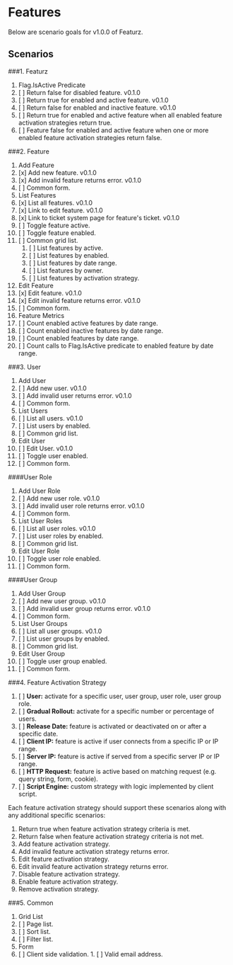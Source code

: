 Features
========

Below are scenario goals for v1.0.0 of Featurz.

Scenarios
---------

###1. Featurz

1. Flag.IsActive Predicate
  1. [ ] Return false for disabled feature. v0.1.0
  1. [ ] Return true for enabled and active feature. v0.1.0
  1. [ ] Return false for enabled and inactive feature. v0.1.0
  1. [ ] Return true for enabled and active feature when all enabled feature activation strategies return true.
  1. [ ] Feature false for enabled and active feature when one or more enabled feature activation strategies return false.

###2. Feature

1. Add Feature
  1. [x] Add new feature. v0.1.0
  1. [x] Add invalid feature returns error. v0.1.0
  1. [ ] Common form.
1. List Features
  1. [x] List all features. v0.1.0
  1. [x] Link to edit feature. v0.1.0
  1. [x] Link to ticket system page for feature's ticket. v0.1.0
  1. [ ] Toggle feature active.
  1. [ ] Toggle feature enabled.
  1. [ ] Common grid list.
      1. [ ] List features by active.
      1. [ ] List features by enabled.  
      1. [ ] List features by date range.
      1. [ ] List features by owner.
      1. [ ] List features by activation strategy.
1. Edit Feature
  1. [x] Edit feature. v0.1.0
  1. [x] Edit invalid feature returns error. v0.1.0
  1. [ ] Common form.
1. Feature Metrics
  1. [ ] Count enabled active features by date range.
  1. [ ] Count enabled inactive features by date range.
  1. [ ] Count enabled features by date range.
  1. [ ] Count calls to Flag.IsActive predicate to enabled feature by date range.

###3. User

1. Add User
  1. [ ] Add new user. v0.1.0
  1. [ ] Add invalid user returns error. v0.1.0
  1. [ ] Common form.
1. List Users
  1. [ ] List all users. v0.1.0
  1. [ ] List users by enabled.
  1. [ ] Common grid list.
1. Edit User
  1. [ ] Edit User. v0.1.0
  1. [ ] Toggle user enabled.
  1. [ ] Common form.

####User Role

1. Add User Role
  1. [ ] Add new user role. v0.1.0
  1. [ ] Add invalid user role returns error. v0.1.0
  1. [ ] Common form.
1. List User Roles
  1. [ ] List all user roles. v0.1.0
  1. [ ] List user roles by enabled. 
  1. [ ] Common grid list.
1. Edit User Role
  1. [ ] Toggle user role enabled.
  1. [ ] Common form.

####User Group

1. Add User Group
  1. [ ] Add new user group. v0.1.0
  1. [ ] Add invalid user group returns error. v0.1.0
  1. [ ] Common form.
1. List User Groups
  1. [ ] List all user groups. v0.1.0
  1. [ ] List user groups by enabled. 
  1. [ ] Common grid list.
1. Edit User Group
  1. [ ] Toggle user group enabled.
  1. [ ] Common form.

###4. Feature Activation Strategy

1. [ ] **User:** activate for a specific user, user group, user role, user group role.
1. [ ] **Gradual Rollout:** activate for a specific number or percentage of users.
1. [ ] **Release Date:** feature is activated or deactivated on or after a specific date.
1. [ ] **Client IP:** feature is active if user connects from a specific IP or IP range.
1. [ ] **Server IP:** feature is active if served from a specific server IP or IP range.
1. [ ] **HTTP Request:** feature is active based on matching request (e.g. query string, form, cookie).
1. [ ] **Script Engine:** custom strategy with logic implemented by client script.

Each feature activation strategy should support these scenarios along with any additional specific scenarios:

1. Return true when feature activation strategy criteria is met.
1. Return false when feature activation strategy criteria is not met.
1. Add feature activation strategy.
1. Add invalid feature activation strategy returns error.
1. Edit feature activation strategy.
1. Edit invalid feature activation strategy returns error.
1. Disable feature activation strategy.
1. Enable feature activation strategy.
1. Remove activation strategy.

###5. Common

1. Grid List
  1. [ ] Page list.
  1. [ ] Sort list.
  1. [ ] Filter list.
1. Form
  1. [ ] Client side validation.
    1. [ ] Valid email address.
